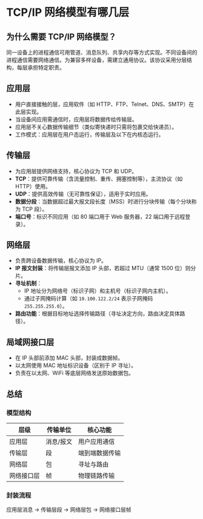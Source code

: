 
# TCP/IP 网络模型有哪几层

## 为什么需要 TCP/IP 网络模型？
同一设备上的进程通信可用管道、消息队列、共享内存等方式实现。不同设备间的进程通信需要网络通信。为兼容多样设备，需建立通用协议。该协议采用分层结构，每层承担特定职责。

## 应用层
- 用户直接接触的层，应用软件（如 HTTP、FTP、Telnet、DNS、SMTP）在此层实现。
- 当设备间应用需通信时，应用层将数据传给传输层。
- 应用层不关心数据传输细节（类似寄快递时只需将包裹交给快递员）。
- 工作模式：应用层在用户态运行，传输层及以下在内核态运行。

## 传输层
- 为应用层提供网络支持，核心协议为 TCP 和 UDP。
- **TCP**：提供可靠传输（含流量控制、重传、拥塞控制等），主流协议（如 HTTP）使用。
- **UDP**：提供高效传输（无可靠性保证），适用于实时应用。
- **数据分段**：当数据超过最大报文段长度（MSS）时进行分块传输（每个分块称为 TCP 段）。
- **端口号**：标识不同应用（如 80 端口用于 Web 服务器，22 端口用于远程登录）。

## 网络层
- 负责跨设备数据传输，核心协议为 IP。
- **IP 报文封装**：将传输层报文添加 IP 头部，若超过 MTU（通常 1500 位）则分片。
- **寻址机制**：
  - IP 地址分为网络号（标识子网）和主机号（标识子网内主机）。
  - 通过子网掩码计算（如 `10.100.122.2/24` 表示子网掩码 `255.255.255.0`）。
- **路由功能**：根据目标地址选择传输路径（寻址决定方向，路由决定具体路径）。

## 局域网接口层
- 在 IP 头部前添加 MAC 头部，封装成数据帧。
- 以太网使用 MAC 地址标识设备（区别于 IP 寻址）。
- 负责在以太网、WiFi 等底层网络发送原始数据包。

## 总结
### 模型结构
| 层级 | 传输单位 | 核心功能 |
|------|----------|----------|
| 应用层 | 消息/报文 | 用户应用通信 |
| 传输层 | 段 | 端到端数据传输 |
| 网络层 | 包 | 寻址与路由 |
| 网络接口层 | 帧 | 物理链路传输 |

### 封装流程
应用层消息 → 传输层段 → 网络层包 → 网络接口层帧
